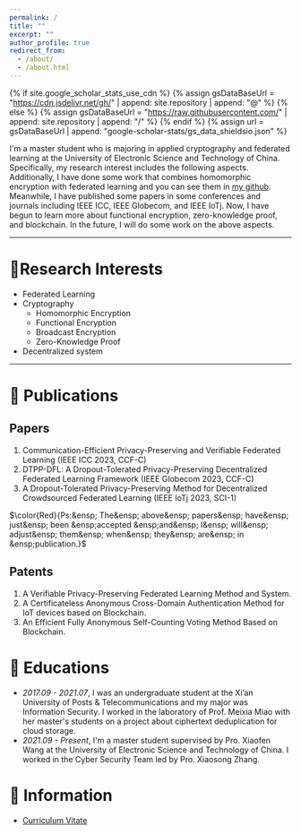 ```yaml
---
permalink: /
title: ""
excerpt: ""
author_profile: true
redirect_from: 
  - /about/
  - /about.html
---
```


{% if site.google_scholar_stats_use_cdn %}
{% assign gsDataBaseUrl = "https://cdn.jsdelivr.net/gh/" | append: site.repository | append: "@" %}
{% else %}
{% assign gsDataBaseUrl = "https://raw.githubusercontent.com/" | append: site.repository | append: "/" %}
{% endif %}
{% assign url = gsDataBaseUrl | append: "google-scholar-stats/gs_data_shieldsio.json" %}

<span class='anchor' id='about-me'></span>

I'm a master student who is majoring in applied cryptography and federated learning at the University of Electronic Science and Technology of China. Specifically, my research interest includes the following aspects. Additionally, I have done some work that combines homomorphic encryption with federated learning and you can see them in <a href='https://github.com/Vageous'>my github</a>. Meanwhile, I have published some papers in some conferences and journals including IEEE ICC, IEEE Globecom, and IEEE IoTj. Now, I have begun to learn more about functional encryption, zero-knowledge proof, and blockchain. In the future, I will do some work on the above aspects.

---
# 🔭Research Interests
- Federated Learning
- Cryptography
  - Homomorphic Encryption
  - Functional Encryption
  - Broadcast Encryption
  - Zero-Knowledge Proof
- Decentralized system

---

# 📝 Publications 
## Papers
1. Communication-Efficient Privacy-Preserving and Verifiable Federated Learning (IEEE ICC 2023, CCF-C)
2. DTPP-DFL: A Dropout-Tolerated Privacy-Preserving Decentralized Federated Learning Framework (IEEE Globecom 2023, CCF-C)
3. A Dropout-Tolerated Privacy-Preserving Method for Decentralized Crowdsourced Federated Learning (IEEE IoTj 2023, SCI-1)

$\color{Red}{Ps:&ensp; The&ensp; above&ensp; papers&ensp; have&ensp; just&ensp; been &ensp;accepted &ensp;and&ensp; I&ensp; will&ensp; adjust&ensp; them&ensp; when&ensp; they&ensp; are&ensp; in &ensp;publication.}$
## Patents
1. A Verifiable Privacy-Preserving Federated Learning Method and System.
2. A Certificateless Anonymous Cross-Domain Authentication Method for IoT devices based on Blockchain.
3. An Efficient Fully Anonymous Self-Counting Voting Method Based on Blockchain.
# 📖 Educations
- *2017.09 - 2021.07*, I was an undergraduate student at the Xi’an University of Posts & Telecommunications and my major was Information Security. I worked in the laboratory of Prof. Meixia Miao with her master's students on a project about ciphertext deduplication for cloud storage.
- *2021.09 - Present*, I'm a master student supervised by Pro. Xiaofen Wang at the University of Electronic Science and Technology of China. I worked in the Cyber Security Team led by Pro. Xiaosong Zhang.
# 💬 Information
- <a href='https://github.com/Vageous'>Curriculum Vitate</a>

